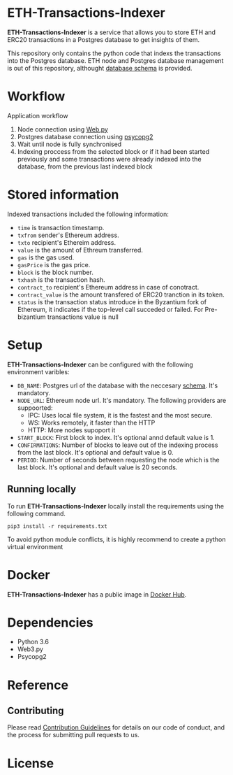 # ETH-Transactions-Indexer

**ETH-Transactions-Indexer** is a service that allows you to store ETH and ERC20 transactions in a Postgres database to get insights of them.

This repository only contains the python code that indexs the transactions into the Postgres database. ETH node and Postgres database management is out of this repository, althought [database schema]([db-schema.sql](https://github.com/swapper-org/eth-transactions-indexer/blob/main/db-schema.sql)) is provided.


# Workflow

Application workflow

1. Node connection using [Web.py](https://web3py.readthedocs.io/en/stable/)
2. Postgres database connection using [psycopg2](https://www.psycopg.org)
3. Wait until node is fully synchronised
4. Indexing proccess from the selected block or if it had been started previously and some transactions were already indexed into the database, from the previous last indexed block


# Stored information

Indexed transactions included the following information:

- `time` is transaction timestamp.
- `txfrom` sender's Ethereum address.
- `txto` recipient's Ethereim address.
- `value` is the amount of Ethreum transferred.
- `gas` is the gas used.
- `gasPrice` is the gas price.
- `block` is the block number.
- `txhash` is the transaction hash.
- `contract_to` recipient's Ethereum address in case of conotract.
- `contract_value` is the amount transfered of ERC20 tranction in its token.
- `status` is the transaction status introduce in the Byzantium fork of Ethereum, it indicates if the top-level call succeded or failed. For Pre-bizantium transactions value is null


# Setup

**ETH-Transactions-Indexer** can be configured with the following environment varibles:

- `DB_NAME`: Postgres url of the database with the neccesary [schema](db-schema.sql). It's mandatory.
- `NODE_URL`: Ethereum node url. It's mandatory. The following providers are suppoorted:
  - IPC: Uses local file system, it is the fastest and the most secure.
  - WS: Works remotely, it faster than the HTTP
  - HTTP: More nodes supoport it
- `START_BLOCK`: First block to index. It's optional annd default value is 1.
- `CONFIRMATIONS`: Number of blocks to leave out of the indexing process from the last block. It's optional and default value is 0.
- `PERIOD`: Number of seconds between requesting the node which is the last block. It's optional and default value is 20 seconds.

## Running locally

To run **ETH-Transactions-Indexer** locally install the requirements using the following command.

```
pip3 install -r requirements.txt
```

To avoid python module conflicts, it is highly recommend to create a python virtual environment


# Docker

**ETH-Transactions-Indexer** has a public image in [Docker Hub](https://hub.docker.com/repository/docker/nodechain/eth-transactions-indexer).

# Dependencies

- Python 3.6
- Web3.py
- Psycopg2

# Reference


## Contributing

Please read [Contribution Guidelines](https://github.com/swapper-org/eth-transactions-indexer/blob/main/CONTRIBUTING.md) for details on our code of conduct, and the process for submitting pull requests to us.

# License

